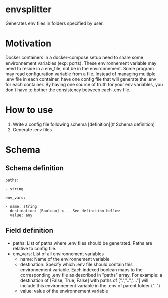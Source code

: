 # envsplitter

Generates env files in folders specified by user.

# Motivation

Docker containers in a docker-compose setup need to share some environnement variables (exp: ports). These environnement variable may need to reside in a env_file, not be in the environnement. Some program may read configuration variable from a file. Instead of managing multiple .env file in each container, have one config file that will generate the .env for each container. By having one source of truth for your env variables, you don't have to bother the consistency between each .env file.

# How to use

1. Write a config file following schema [definition](# Schema definition)
2. Generate .env files

# Schema

## Schema definition

```
paths:

- string

env_vars:

- name: string
  destination: [Boolean] <--- See definition bellow
  value: any

```

## Field definition

- paths: List of paths where .env files should be generated. Paths are relative to config file.
- env_vars: List of all environnement variables
  - name: Name of the environnement variable
  - destination: Specify which .env file should contain this environnement variable. Each indexed boolean maps to the corresponding .env file as described in "paths" array. For example: a destination of [False, True, False] with paths of [".","..","..."] will include this environnement variable in the .env of parent folder ("..")
  - value: value of the environnement variable
